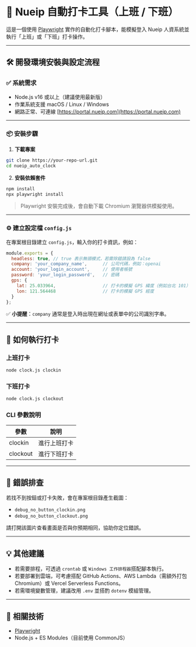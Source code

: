 # 📌 Nueip 自動打卡工具（上班 / 下班）

這是一個使用 [Playwright](https://playwright.dev/) 實作的自動化打卡腳本，能模擬登入 Nueip 人資系統並執行「上班」或「下班」打卡操作。

---

## 🛠 開發環境安裝與設定流程

### ✅ 系統需求

* Node.js v16 或以上（建議使用最新版）
* 作業系統支援 macOS / Linux / Windows
* 網路正常、可連線 [https://portal.nueip.com](https://portal.nueip.com)

---

### 📦 安裝步驟

1. **下載專案**

```bash
git clone https://your-repo-url.git
cd nueip_auto_clock
```

2. **安裝依賴套件**

```bash
npm install
npx playwright install
```

> Playwright 安裝完成後，會自動下載 Chromium 瀏覽器供模擬使用。

---

### ⚙️ 建立設定檔 `config.js`

在專案根目錄建立 `config.js`，輸入你的打卡資訊，例如：

```js
module.exports = {
  headless: true, // true 表示無頭模式，若需除錯請設為 false
  company: 'your_company_name',      // 公司代碼，例如：openai
  account: 'your_login_account',     // 使用者帳號
  password: 'your_login_password',   // 密碼
  gps: {
    lat: 25.033964,                  // 打卡的模擬 GPS 緯度（例如台北 101）
    lon: 121.564468                  // 打卡的模擬 GPS 經度
  }
};
```

✅ **小提醒**：`company` 通常是登入時出現在網址或表單中的公司識別字串。

---

## 🚀 如何執行打卡

### 上班打卡

```bash
node clock.js clockin
```

### 下班打卡

```bash
node clock.js clockout
```

### CLI 參數說明

| 參數       | 說明     |
| -------- | ------ |
| clockin  | 進行上班打卡 |
| clockout | 進行下班打卡 |

---

## 🐞 錯誤排查

若找不到按鈕或打卡失敗，會在專案根目錄產生截圖：

* `debug_no_button_clockin.png`
* `debug_no_button_clockout.png`

請打開該圖片查看畫面是否與你預期相同，協助你定位錯誤。

---

## 💡 其他建議

* 若需要排程，可透過 `crontab` 或 `Windows 工作排程器`搭配腳本執行。
* 若要部署到雲端，可考慮搭配 GitHub Actions、AWS Lambda（需額外打包 Chromium）或 Vercel Serverless Functions。
* 若需環境變數管理，建議改用 `.env` 並搭酌 `dotenv` 模組管理。

---

## 📄 相關技術

* [Playwright](https://playwright.dev/)
* Node.js + ES Modules（目前使用 CommonJS）
